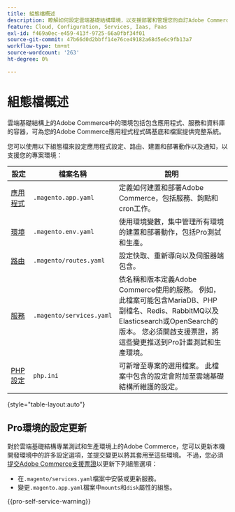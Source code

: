 ```yaml
---
title: 組態檔概述
description: 瞭解如何設定雲端基礎結構環境，以支援部署和管理您的自訂Adobe Commerce存放區。
feature: Cloud, Configuration, Services, Iaas, Paas
exl-id: f469a0ec-e459-413f-9725-66a0fbf34f01
source-git-commit: 47b66d0d2bbff14e76ce49182a68d5e6c9fb13a7
workflow-type: tm+mt
source-wordcount: '263'
ht-degree: 0%

---
```


# 組態檔概述

雲端基礎結構上的Adobe Commerce中的環境包括包含應用程式、服務和資料庫的容器，可為您的Adobe Commerce應用程式程式碼基底和檔案提供完整系統。

您可以使用以下組態檔來設定應用程式設定、路由、建置和部署動作以及通知，以支援您的專案環境：

| 設定 | 檔案名稱 | 說明 |
| ------------- | -------- | ----------- |
| [應用程式](../application/configure-app-yaml.md) | `.magento.app.yaml` | 定義如何建置和部署Adobe Commerce，包括服務、鉤點和cron工作。 |
| [環境](configure-env-yaml.md) | `.magento.env.yaml` | 使用環境變數，集中管理所有環境的建置和部署動作，包括Pro測試和生產。 |
| [路由](../routes/routes-yaml.md) | `.magento/routes.yaml` | 設定快取、重新導向以及伺服器端包含。 |
| [服務](../services/services-yaml.md) | `.magento/services.yaml` | 依名稱和版本定義Adobe Commerce使用的服務。 例如，此檔案可能包含MariaDB、PHP副檔名、Redis、RabbitMQ以及Elasticsearch或OpenSearch的版本。 您必須開啟支援票證，將這些變更推送到Pro計畫測試和生產環境。 |
| [PHP設定](../application/php-settings.md#configure-php) | `php.ini` | 可新增至專案的選用檔案。 此檔案中包含的設定會附加至雲端基礎結構所維護的設定。 |

{style="table-layout:auto"}

## Pro環境的設定更新

對於雲端基礎結構專業測試和生產環境上的Adobe Commerce，您可以更新本機開發環境中的許多設定選項，並提交變更以將其套用至這些環境。 不過，您必須[提交Adobe Commerce支援票證](https://experienceleague.adobe.com/docs/commerce-knowledge-base/kb/help-center-guide/magento-help-center-user-guide.html#submit-ticket)以更新下列組態選項：

- 在`.magento/services.yaml`檔案中安裝或更新服務。
- 變更`.magento.app.yaml`檔案中`mounts`和`disk`屬性的組態。

{{pro-self-service-warning}}
